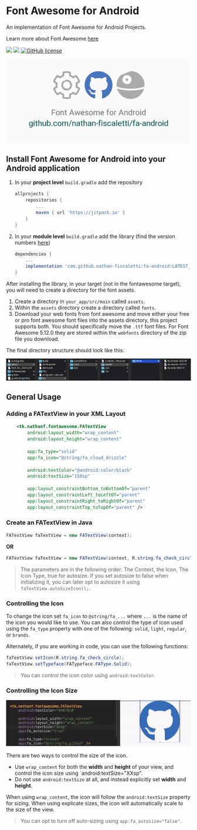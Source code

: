 # Font Awesome for Android

An implementation of Font Awesome for Android Projects.

Learn more about Font Awesome [here](https://fontawsome.com)

[![](https://jitpack.io/v/nathan-fiscaletti/fa-android.svg)](https://jitpack.io/#nathan-fiscaletti/fa-android)
[![](https://jitpack.io/v/nathan-fiscaletti/fa-android/month.svg)](https://jitpack.io/#nathan-fiscaletti/fa-android)
[![GitHub license](https://img.shields.io/github/license/nathan-fiscaletti/fa-android.svg?color=blue)](https://github.com/nathan-fiscaletti/fa-android/blob/master/LICENSE)

![Logo](./images/logo.png)

## Install Font Awesome for Android into your Android application

1. In your **project level** `build.gradle` add the repository

    ```gradle
    allprojects {
        repositories {
            ...
            maven { url 'https://jitpack.io' }
        }
    }
    ```
    
2. In your **module level** `build.gradle` add the library (find the version numbers [here](https://github.com/nathan-fiscaletti/fa-android/releases))

    ```gradle
    dependencies {
        ...
        implementation 'com.github.nathan-fiscaletti:fa-android:LATEST_VERSION'
    }
    ```
    
After installing the library, in your target (not in the fontawesome target), you will need to create a directory for the font assets.

1. Create a directory in `your_app/src/main` called `assets`.
2. Within the `assets` directory create a directory called `fonts`.
3. Download your web fonts from font awesome and move either your free or pro font awesome font files into the assets directory, this project supports both. You should specifically move the `.ttf` font files. For Font Awesome 5.12.0 they are stored within the `webfonts` directory of the zip file you download.

The final directory structure should look like this:

![File Structure Preview](./images/preview.png)

## General Usage

### Adding a FATextView in your XML Layout

```xml
    <tk.nathanf.fontawesome.FATextView
        android:layout_width="wrap_content"
        android:layout_height="wrap_content"

        app:fa_type="solid"
        app:fa_icon="@string/fa_cloud_drizzle"

        android:textColor="@android:color/black"
        android:textSize="150sp"

        app:layout_constraintBottom_toBottomOf="parent"
        app:layout_constraintLeft_toLeftOf="parent"
        app:layout_constraintRight_toRightOf="parent"
        app:layout_constraintTop_toTopOf="parent" />
```

### Create an FATextView in Java

```java
FATextView faTextView = new FATextView(context);
```

**OR**

```java
FATextView faTextView = new FATextView(context, R.string.fa_check_circle, FATypeface.FAType.Solid, true);
```

> The parameters are in the following order: The Context, the Icon, The Icon Type, true for autosize. If you set autosize to false when initializing it, you can later opt to autosize it using `faTextView.autoSizeIcon();`.

### Controlling the Icon

To change the icon set `fa_icon` to `@string/fa_...` where `...` is the name of the icon you would like to use. You can also control the type of icon used using the `fa_type` property with one of the following: `solid`, `light`, `regular`, or `brands`.

Alternately, if you are working in code, you can use the following functions:

```java
faTextView.setIcon(R.string.fa_check_circle);
faTextView.setTypeface(FATypeface.FAType.Solid);
```

> You can control the icon color using `android:textColor`.

### Controlling the Icon Size

![SizePreview](./images/size_demo.gif)

There are two ways to control the size of the icon. 

* Use `wrap_content` for both the **width** and **height** of your view, and control the icon size using `android:textSize="XXsp".
* Do not use `android:textSize` at all, and instead explicitly set **width** and **height**.

When using `wrap_content`, the icon will follow the `android:textSize` property for sizing.
When using explicate sizes, the icon will automatically scale to the size of the view. 

> You can opt to turn off auto-sizing using `app:fa_autosize="false"`.
